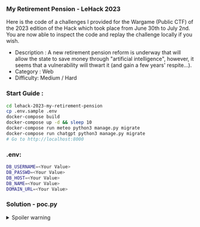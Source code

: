 ### My Retirement Pension - LeHack 2023

Here is the code of a challenges I provided for the Wargame (Public CTF) of the 2023 edition of the Hack which took place from June 30th to July 2nd.
You are now able to inspect the code and replay the challenge locally if you wish.

- Description : A new retirement pension reform is underway that will allow the state to save money through "artificial intelligence", however, it seems that a vulnerability will thwart it (and gain a few years' respite...).
- Category : Web
- Difficulty: Medium / Hard

### Start Guide :

```bash
cd lehack-2023-my-retirement-pension
cp .env.sample .env
docker-compose build
docker-compose up -d && sleep 10
docker-compose run meteo python3 manage.py migrate
docker-compose run chatgpt python3 manage.py migrate
# Go to http://localhost:8000
```

### .env:

```bash
DB_USERNAME=<Your Value>
DB_PASSWD=<Your Value>
DB_HOST=<Your Value>
DB_NAME=<Your Value>
DOMAIN_URL=<Your Value>
```

### Solution - poc.py

<details>
  <summary>Spoiler warning</summary>
  
  It seems that a modification of the URL of the request sent on the server side is possible on the `uuid` cookie, allowing to modify the value `retirement` and to modify the age of its retirement.
 
 - See the PoC file 
  
</details>
